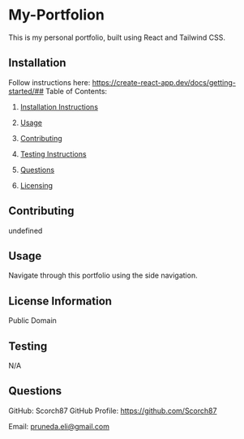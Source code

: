 # My-Portfolion
This is my personal portfolio, built using React and Tailwind CSS.

<a name="installation"></a>
        
## Installation
Follow instructions here: https://create-react-app.dev/docs/getting-started/## Table of Contents:
1. [Installation Instructions](#installation)
        
2. [Usage](#usage)
3. [Contributing](#contributing)
4. [Testing Instructions](#testing)
        
5. [Questions](#questions)
6. [Licensing](#license)
<a name="contributing"></a>
        
## Contributing
undefined
<a name="usage"></a>
        
## Usage
Navigate through this portfolio using the side navigation.
<a name="license"></a>
        
## License Information
Public Domain
<a name="testing"></a>
        
## Testing
N/A
<a name="questions"></a>
        
## Questions
GitHub: Scorch87
GitHub Profile: https://github.com/Scorch87
        
Email: pruneda.eli@gmail.com